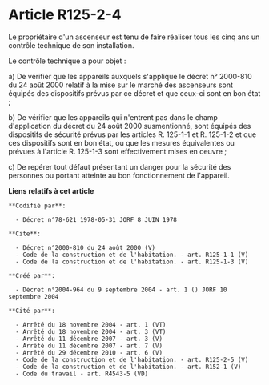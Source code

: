 # Article R125-2-4

Le propriétaire d'un ascenseur est tenu de faire réaliser tous les cinq ans un contrôle technique de son installation. 

Le contrôle technique a pour objet : 

a) De vérifier que les appareils auxquels s'applique le décret n° 2000-810 du 24 août 2000 relatif à la mise sur le marché
des ascenseurs sont équipés des dispositifs prévus par ce décret et que ceux-ci sont en bon état ; 

b) De vérifier que les appareils qui n'entrent pas dans le champ d'application du décret du 24 août 2000 susmentionné, sont
équipés des dispositifs de sécurité prévus par les articles R. 125-1-1 et R. 125-1-2 et que ces dispositifs sont en bon état,
ou que les mesures équivalentes ou prévues à l'article R. 125-1-3 sont effectivement mises en oeuvre ; 

c) De repérer tout défaut présentant un danger pour la sécurité des personnes ou portant atteinte au bon fonctionnement de
l'appareil.

**Liens relatifs à cet article**

	**Codifié par**:

	  - Décret n°78-621 1978-05-31 JORF 8 JUIN 1978

	**Cite**:

	  - Décret n°2000-810 du 24 août 2000 (V)
	  - Code de la construction et de l'habitation. - art. R125-1-1 (V)
	  - Code de la construction et de l'habitation. - art. R125-1-3 (V)

	**Créé par**:

	  - Décret n°2004-964 du 9 septembre 2004 - art. 1 () JORF 10 septembre 2004

	**Cité par**:

	  - Arrêté du 18 novembre 2004 - art. 1 (VT)
	  - Arrêté du 18 novembre 2004 - art. 3 (VT)
	  - Arrêté du 11 décembre 2007 - art. 3 (V)
	  - Arrêté du 11 décembre 2007 - art. 7 (V)
	  - Arrêté du 29 décembre 2010 - art. 6 (V)
	  - Code de la construction et de l'habitation. - art. R125-2-5 (V)
	  - Code de la construction et de l'habitation. - art. R152-1 (V)
	  - Code du travail - art. R4543-5 (VD)

